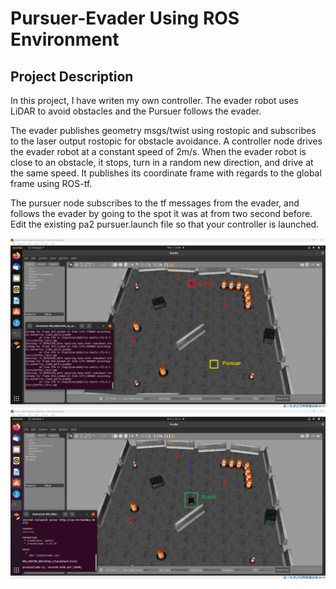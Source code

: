 # Pursuer-Evader Using ROS Environment

## Project Description

In this project, I have writen my own controller. The evader robot uses LiDAR to avoid obstacles and the Pursuer follows the evader. 

The evader publishes geometry msgs/twist using rostopic and subscribes to the laser output rostopic for obstacle avoidance. A controller node drives the evader robot at a constant speed of 2m/s. When the evader robot is close to an obstacle, it stops, turn in a random new direction, and drive at the same speed. It publishes its coordinate frame with regards to the global frame using ROS-tf. 

The pursuer node subscribes to the tf messages from the evader, and follows the evader by going to the spot it was at from two second
before. Edit the existing pa2 pursuer.launch file so that your controller is launched.

<img src="https://github.com/harshitmonish/Pursuer-Evader-Using-ROS/blob/main/pursuer.png">

<img src="https://github.com/harshitmonish/Pursuer-Evader-Using-ROS/blob/main/evader.png">

